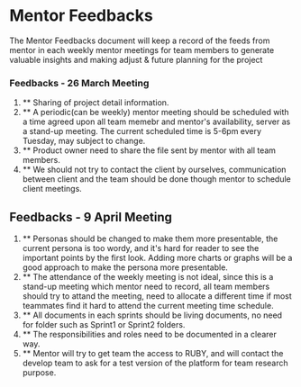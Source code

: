 # Mentor Feedbacks
The Mentor Feedbacks document will keep a record of the feeds from mentor in each weekly mentor meetings for team members to generate valuable insights and making adjust & future planning for the project

### Feedbacks - 26 March Meeting
1. ** Sharing of project detail information.
2. ** A periodic(can be weekly) mentor meeting should be scheduled with a time agreed upon all team memebr and mentor's availability, server as a stand-up meeting. The current scheduled time is 5-6pm every Tuesday, may subject to change.
3. ** Product owner need to share the file sent by mentor with all team members.
4. ** We should not try to contact the client by ourselves, communication between client and the team should be done though mentor to schedule client meetings.

## Feedbacks - 9 April Meeting
1. ** Personas should be changed to make them more presentable, the current persona is too wordy, and it's hard for reader to see the important points by the first look. Adding more charts or graphs will be a good approach to make the persona more presentable.
2. ** The attendance of the weekly meeting is not ideal, since this is a stand-up meeting which mentor need to record, all team members should try to attand the meeting, need to allocate a different time if most teammates find it hard to attend the current meeting time schedule.
3. ** All documents in each sprints should be living documents, no need for folder such as Sprint1 or Sprint2 folders.
4. ** The responsibilities and roles need to be documented in a clearer way.
5. ** Mentor will try to get team the access to RUBY, and will contact the develop team to ask for a test version of the platform for team research purpose.
